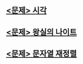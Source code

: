 ## [<문제> 시각](https://github.com/20170375/Coding-Test-with-Python/blob/main/bank/%EC%8B%9C%EA%B0%81.md)

## [<문제> 왕실의 나이트](https://github.com/20170375/Coding-Test-with-Python/blob/main/bank/%EC%99%95%EC%8B%A4%EC%9D%98%20%EB%82%98%EC%9D%B4%ED%8A%B8.md)

## [<문제> 문자열 재정렬]()

